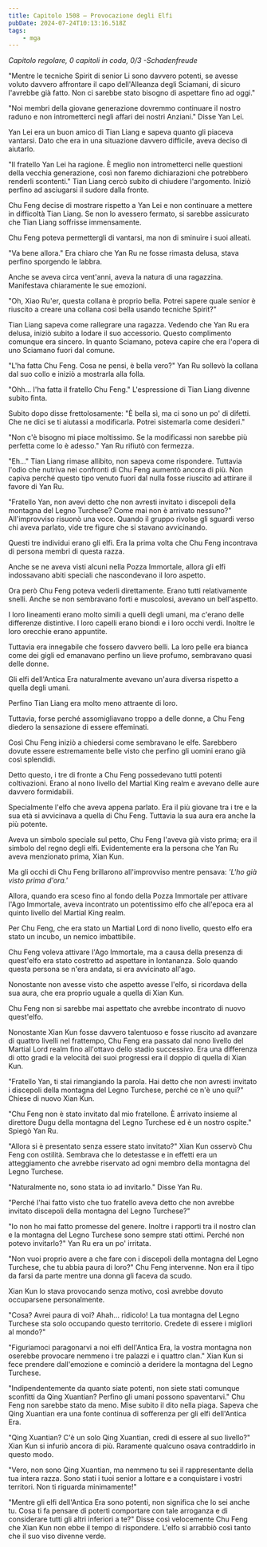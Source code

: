 ```yaml
---
title: Capitolo 1508 – Provocazione degli Elfi
pubDate: 2024-07-24T10:13:16.518Z
tags:
    - mga
---
```



<em>Capitolo regolare,
0 capitoli in coda, 0/3
-Schadenfreude</em>


"Mentre le tecniche Spirit di senior Li sono davvero potenti, se avesse voluto davvero affrontare il capo dell'Alleanza degli Sciamani, di sicuro l'avrebbe già fatto. Non ci sarebbe stato bisogno di aspettare fino ad oggi."


"Noi membri della giovane generazione dovremmo continuare il nostro raduno e non intrometterci negli affari dei nostri Anziani." Disse Yan Lei.


Yan Lei era un buon amico di Tian Liang e sapeva quanto gli piaceva vantarsi. Dato che era in una situazione davvero difficile, aveva deciso di aiutarlo.


"Il fratello Yan Lei ha ragione. È meglio non intrometterci nelle questioni della vecchia generazione, così non faremo dichiarazioni che potrebbero renderli scontenti." Tian Liang cercò subito di chiudere l'argomento. Iniziò perfino ad asciugarsi il sudore dalla fronte.


Chu Feng decise di mostrare rispetto a Yan Lei e non continuare a mettere in difficoltà Tian Liang. Se non lo avessero fermato, si sarebbe assicurato che Tian Liang soffrisse immensamente.


Chu Feng poteva permettergli di vantarsi, ma non di sminuire i suoi alleati.


"Va bene allora." Era chiaro che Yan Ru ne fosse rimasta delusa, stava perfino sporgendo le labbra.


Anche se aveva circa vent'anni, aveva la natura di una ragazzina. Manifestava chiaramente le sue emozioni.


"Oh, Xiao Ru'er, questa collana è proprio bella. Potrei sapere quale senior è riuscito a creare una collana così bella usando tecniche Spirit?"


Tian Liang sapeva come rallegrare una ragazza. Vedendo che Yan Ru era delusa, iniziò subito a lodare il suo accessorio. Questo complimento comunque era sincero. In quanto Sciamano, poteva capire che era l'opera di uno Sciamano fuori dal comune.


"L'ha fatta Chu Feng. Cosa ne pensi, è bella vero?" Yan Ru sollevò la collana dal suo collo e iniziò a mostrarla alla folla.


"Ohh... l'ha fatta il fratello Chu Feng." L'espressione di Tian Liang divenne subito finta.


Subito dopo disse frettolosamente: "È bella sì, ma ci sono un po' di difetti. Che ne dici se ti aiutassi a modificarla. Potrei sistemarla come desideri."


"Non c'è bisogno mi piace moltissimo. Se la modificassi non sarebbe più perfetta come lo è adesso." Yan Ru rifiutò con fermezza.


"Eh..." Tian Liang rimase allibito, non sapeva come rispondere. Tuttavia l'odio che nutriva nei confronti di Chu Feng aumentò ancora di più. Non capiva perché questo tipo venuto fuori dal nulla fosse riuscito ad attirare il favore di Yan Ru.


"Fratello Yan, non avevi detto che non avresti invitato i discepoli della montagna del Legno Turchese? Come mai non è arrivato nessuno?" All'improvviso risuonò una voce. Quando il gruppo rivolse gli sguardi verso chi aveva parlato, vide tre figure che si stavano avvicinando.


Questi tre individui erano gli elfi. Era la prima volta che Chu Feng incontrava di persona membri di questa razza.


Anche se ne aveva visti alcuni nella Pozza Immortale, allora gli elfi indossavano abiti speciali che nascondevano il loro aspetto.


Ora però Chu Feng poteva vederli direttamente. Erano tutti relativamente snelli. Anche se non sembravano forti e muscolosi, avevano un bell'aspetto.


I loro lineamenti erano molto simili a quelli degli umani, ma c'erano delle differenze distintive. I loro capelli erano biondi e i loro occhi verdi. Inoltre le loro orecchie erano appuntite.


Tuttavia era innegabile che fossero davvero belli. La loro pelle era bianca come dei gigli ed emanavano perfino un lieve profumo, sembravano quasi delle donne.


Gli elfi dell'Antica Era naturalmente avevano un'aura diversa rispetto a quella degli umani.


Perfino Tian Liang era molto meno attraente di loro.


Tuttavia, forse perché assomigliavano troppo a delle donne, a Chu Feng diedero la sensazione di essere effeminati.


Così Chu Feng iniziò a chiedersi come sembravano le elfe. Sarebbero dovute essere estremamente belle visto che perfino gli uomini erano già così splendidi.


Detto questo, i tre di fronte a Chu Feng possedevano tutti potenti coltivazioni. Erano al nono livello del Martial King realm e avevano delle aure davvero formidabili.


Specialmente l'elfo che aveva appena parlato. Era il più giovane tra i tre e la sua età si avvicinava a quella di Chu Feng. Tuttavia la sua aura era anche la più potente.


Aveva un simbolo speciale sul petto, Chu Feng l'aveva già visto prima; era il simbolo del regno degli elfi. Evidentemente era la persona che Yan Ru aveva menzionato prima, Xian Kun.


Ma gli occhi di Chu Feng brillarono all'improvviso mentre pensava: <em>'L'ho già visto prima d'ora.'</em>


Allora, quando era sceso fino al fondo della Pozza Immortale per attivare l'Ago Immortale, aveva incontrato un potentissimo elfo che all'epoca era al quinto livello del Martial King realm.


Per Chu Feng, che era stato un Martial Lord di nono livello, questo elfo era stato un incubo, un nemico imbattibile.


Chu Feng voleva attivare l'Ago Immortale, ma a causa della presenza di quest'elfo era stato costretto ad aspettare in lontananza. Solo quando questa persona se n'era andata, si era avvicinato all'ago.


Nonostante non avesse visto che aspetto avesse l'elfo, si ricordava della sua aura, che era proprio uguale a quella di Xian Kun.


Chu Feng non si sarebbe mai aspettato che avrebbe incontrato di nuovo quest'elfo.


Nonostante Xian Kun fosse davvero talentuoso e fosse riuscito ad avanzare di quattro livelli nel frattempo, Chu Feng era passato dal nono livello del Martial Lord realm fino all'ottavo dello stadio successivo. Era una differenza di otto gradi e la velocità dei suoi progressi era il doppio di quella di Xian Kun.


"Fratello Yan, ti stai rimangiando la parola. Hai detto che non avresti invitato i discepoli della montagna del Legno Turchese, perché ce n'è uno qui?" Chiese di nuovo Xian Kun.


"Chu Feng non è stato invitato dal mio fratellone. È arrivato insieme al direttore Dugu della montagna del Legno Turchese ed è un nostro ospite." Spiegò Yan Ru.


"Allora si è presentato senza essere stato invitato?" Xian Kun osservò Chu Feng con ostilità. Sembrava che lo detestasse e in effetti era un atteggiamento che avrebbe riservato ad ogni membro della montagna del Legno Turchese.


"Naturalmente no, sono stata io ad invitarlo." Disse Yan Ru.


"Perché l'hai fatto visto che tuo fratello aveva detto che non avrebbe invitato discepoli della montagna del Legno Turchese?"


"Io non ho mai fatto promesse del genere. Inoltre i rapporti tra il nostro clan e la montagna del Legno Turchese sono sempre stati ottimi. Perché non potevo invitarlo?" Yan Ru era un po' irritata.


"Non vuoi proprio avere a che fare con i discepoli della montagna del Legno Turchese, che tu abbia paura di loro?" Chu Feng intervenne. Non era il tipo da farsi da parte mentre una donna gli faceva da scudo.


Xian Kun lo stava provocando senza motivo, così avrebbe dovuto occuparsene personalmente.


"Cosa? Avrei paura di voi? Ahah... ridicolo! La tua montagna del Legno Turchese sta solo occupando questo territorio. Credete di essere i migliori al mondo?"


"Figuriamoci paragonarvi a noi elfi dell'Antica Era, la vostra montagna non oserebbe provocare nemmeno i tre palazzi e i quattro clan." Xian Kun si fece prendere dall'emozione e cominciò a deridere la montagna del Legno Turchese.


"Indipendentemente da quanto siate potenti, non siete stati comunque sconfitti da Qing Xuantian? Perfino gli umani possono spaventarvi." Chu Feng non sarebbe stato da meno. Mise subito il dito nella piaga. Sapeva che Qing Xuantian era una fonte continua di sofferenza per gli elfi dell'Antica Era.


"Qing Xuantian? C'è un solo Qing Xuantian, credi di essere al suo livello?" Xian Kun si infuriò ancora di più. Raramente qualcuno osava contraddirlo in questo modo.


"Vero, non sono Qing Xuantian, ma nemmeno tu sei il rappresentante della tua intera razza. Sono stati i tuoi senior a lottare e a conquistare i vostri territori. Non ti riguarda minimamente!"


"Mentre gli elfi dell'Antica Era sono potenti, non significa che lo sei anche tu. Cosa ti fa pensare di poterti comportare con tale arroganza e di considerare tutti gli altri inferiori a te?" Disse così velocemente Chu Feng che Xian Kun non ebbe il tempo di rispondere. L'elfo si arrabbiò così tanto che il suo viso divenne verde.
                                


                                




